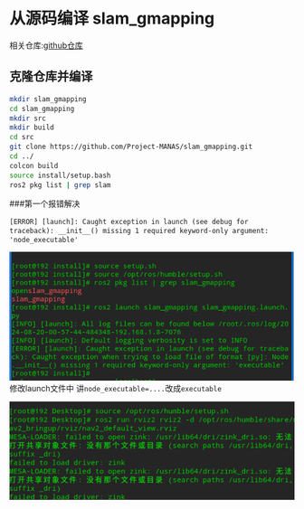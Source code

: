 # 从源码编译 slam_gmapping

相关仓库:[github仓库](https://github.com/Project-MANAS/slam_gmapping)

## 克隆仓库并编译
```bash
mkdir slam_gmapping
cd slam_gmapping
mkdir src
mkdir build
cd src
git clone https://github.com/Project-MANAS/slam_gmapping.git
cd ../
colcon build
source install/setup.bash
ros2 pkg list | grep slam
```
###第一个报错解决
```angular2html
[ERROR] [launch]: Caught exception in launch (see debug for traceback): __init__() missing 1 required keyword-only argument: 'node_executable'

```
![img.png](img.png)
修改launch文件中
讲`node_executable=....`改成`executable`



![img_1.png](img_1.png)